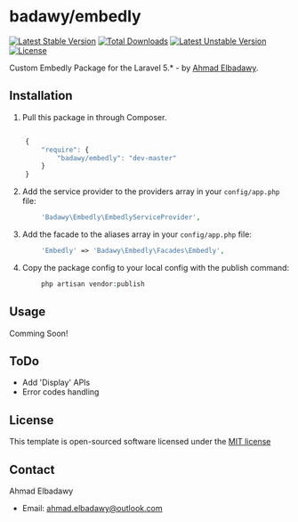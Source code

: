 badawy/embedly
================
[![Latest Stable Version](https://poser.pugx.org/badawy/embedly/v/stable)](https://packagist.org/packages/badawy/embedly) [![Total Downloads](https://poser.pugx.org/badawy/embedly/downloads)](https://packagist.org/packages/badawy/embedly) [![Latest Unstable Version](https://poser.pugx.org/badawy/embedly/v/unstable)](https://packagist.org/packages/badawy/embedly) [![License](https://poser.pugx.org/badawy/embedly/license)](https://packagist.org/packages/badawy/embedly)

Custom Embedly Package for the Laravel 5.*  - by [Ahmad Elbadawy](https://github.com/elbadawy).



## Installation

1) Pull this package in through Composer.

```js

    {
        "require": {
            "badawy/embedly": "dev-master"
        }
    }

```

2) Add the service provider to the providers array in your `config/app.php` file:

```php
        'Badawy\Embedly\EmbedlyServiceProvider',
```

3) Add the facade to the aliases array in your `config/app.php` file:

```php
        'Embedly' => 'Badawy\Embedly\Facades\Embedly',
```

4) Copy the package config to your local config with the publish command:

```php
        php artisan vendor:publish
```



## Usage



Comming Soon!



## ToDo

- Add 'Display' APIs
- Error codes handling


## License

This template is open-sourced software licensed under the [MIT license](http://opensource.org/licenses/MIT)




## Contact

Ahmad Elbadawy

- Email: ahmad.elbadawy@outlook.com
